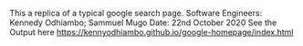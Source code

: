 This a replica of a typical google search page. 
Software Engineers: Kennedy Odhiambo; Sammuel Mugo
Date: 22nd October 2020
See the Output here https://kennyodhiambo.github.io/google-homepage/index.html
